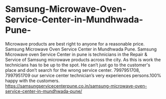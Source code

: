 # Samsung-Microwave-Oven-Service-Center-in-Mundhwada-Pune-
Microwave products are best right to anyone for a reasonable price. Samsung Microwave Oven Service Center in Mundhwada Pune. Samsung Microwave oven Service Center in pune is technicians in the Repair &amp; Service of Samsung microwave products across the city. As this is work the technicians has to be up to the spot. He can’t just go to the customer's place and don’t search for the wrong service center. 7997951708, 7997951709 our service center technician’s very experiences persons.100% happy with the customers. https://samsungservicecenterpune.co.in/samsung-microwave-oven-service-center-in-mundhwada-pune/
